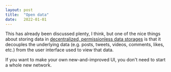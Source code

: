 ```yaml
---
layout: post
title:  "Open data"
date:   2022-01-01
---
```

This has already been discussed plenty, I think, but one of the nice things about storing data in [decentralized, permissionless data storages](https://www.reddit.com/r/Web3SocialMedia/comments/rr8cuw/decentralized_permissionless_data_storages/) is that it decouples the underlying data (e.g. posts, tweets, videos, comments, likes, etc.) from the user interface used to view that data.

If you want to make your own new-and-improved UI, you don't need to start a whole new network.
